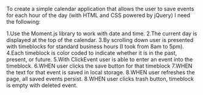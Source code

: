 To create a simple calendar application that allows the user to save events for each hour of the day (with HTML and CSS powered by jQuery) I need the following:

1.Use the Moment.js library to work with date and time.
2.The current day is displayed at the top of the calendar.
3.By scrolling down user is presented with timeblocks for standard business hours (I took from 8am to 5pm).
4.Each timeblock is color coded to indicate whether it is in the past, present, or future.
5.With ClickEvent user is able to enter an event into the timeblock.
6.WHEN user clicks the save button for that timeblock 7.WHEN the text for that event is saved in local storage.
8.WHEN user refreshes the page, all saved events persist.
8.WHEN user clicks trash button, timeblock is empty with deleted event.